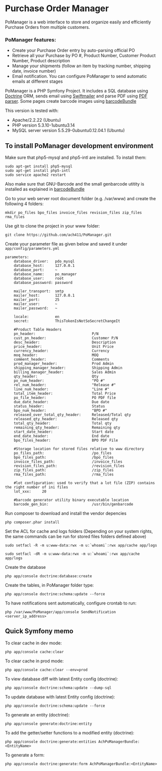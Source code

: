 Purchase Order Manager
========================

PoManager is a web interface to store and organize easily and efficiently Purchase Orders
from multiple customers.

### PoManager features:
- Create your Purchase Order entry by auto-parsing official PO
- Retrieve all your Purchase by PO #, Product Number, Customer Product Number, Product description
- Manage your shipments (follow an item by tracking number, shipping date, invoice number)
- Email notification. You can configure PoManager to send automatic emails at different stages

PoManager is a PHP Symfony Project.
It includes a SQL database using [Doctrine][1] ORM, sends email using [Swiftmailer][2] and parse PDF using [PDF parser][3]. Some pages create barcode images using [barcodeBundle][4]

This version is tested with:
- Apache/2.2.22 (Ubuntu)
- PHP version 5.3.10-1ubuntu3.14
- MySQL server version 5.5.29-0ubuntu0.12.04.1 (Ubuntu)


To install PoManager development environment
--------------------------------

Make sure that php5-mysql and php5-intl are installed.
To install them:

    sudo apt-get install php5-mysql
    sudo apt-get install php5-intl
    sudo service apache2 restart

Also make sure that GNU-Barcode and the small genbarcode utitity is installed as explained in [barcodeBundle][4]

Go to your web server root document folder (e.g. /var/www) and create the following 4 folders:

    mkdir po_files bpo_files invoice_files revision_files zip_files rma_files

Use git to clone the project in your www folder:

    git clone https://github.com/ach411/PoManager.git

Create your parameter file as given below and saved it under `app/config/parameters.yml`

    parameters:
        database_driver:   pdo_mysql
        database_host:     127.0.0.1
        database_port:     ~
        database_name:     po_manager
        database_user:     root
        database_password: password
    
        mailer_transport:  smtp
        mailer_host:       127.0.0.1
        mailer_port:       25
        mailer_user:       ~
        mailer_password:   ~
    
        locale:            en
        secret:            ThisTokenIsNotSoSecretChangeIt
    
        #Product Table Headers
        pn_header:                          P/N
        cust_pn_header:                     Customer P/N
        desc_header:                        Description
        price_header:                       Unit Price
        currency_header:                    Currency
        moq_header:                         MOQ
        comment_header:                     Comments
        prod_manager_header:                Prod Admin
        shipping_manager_header:            Shipping Admin
        billing_manager_header:             Sales Admin
        qty_header:                         Qty
        po_num_header:                      "PO #"
        rel_num_header:                     "Release #"
        line_num_header:                    "Line #"
        total_item_header:                  Total Price
        po_file_header:                     PO PDF file
        due_date_header:                    Due date
        status_header:                      Status
        bpo_num_header:                     "BPO #"
        released_over_total_qty_header:     Released/Total qty
        released_qty_header:                Released qty
        total_qty_header:                   Total qty
        remaining_qty_header:               Remaining qty
        start_date_header:                  Start date
        end_date_header:                    End date
        bpo_files_header:                   BPO PDF File
    
        #Storage location for stored files relative to www directory
        po_files_path:                      /po_files
        bpo_files_path:                     /bpo_files
        invoice_files_path:                 /invoice_files
        revision_files_path:                /revision_files
        zip_files_path:                     /zip_files
        rma_files_path:                     /rma_files

        #lot configuration: used to verify that a lot file (ZIP) contains the right number of ini files
        lot_xxx:     20
        
        #barcode generator utility binary executable location
        barcode_gen_bin:                    /usr/bin/genbarcode
        

Run composer to download and install the vendor depencies

    php composer.phar install

Set the ACL for cache and logs folders
(Depending on your system rights, the same commands can be run for stored files folders defined above)

    sudo setfacl -R -m u:www-data:rwx -m u:`whoami`:rwx app/cache app/logs

    sudo setfacl -dR -m u:www-data:rwx -m u:`whoami`:rwx app/cache app/logs


Create the database

    php app/console doctrine:database:create

Create the tables, in PoManager folder type:

    php app/console doctrine:schema:update --force

To have notifications sent automatically, configure crontab to run:

    php /var/www/PoManager/app/console SendNotification <server_ip_address>

Quick Symfony memo
--------------------------------

To clear cache in dev mode:

    php app/console cache:clear

To clear cache in prod mode:

    php app/console cache:clear --env=prod

To view database diff with latest Entity config (doctrine):

    php app/console doctrine:schema:update --dump-sql

To update database with latest Entity config (doctrine):

    php app/console doctrine:schema:update --force

To generate an entity (doctrine):

    php app/console generate:doctrine:entity

To add the getter/setter functions to a modified entity (doctrine):

    php app/console doctrine:generate:entities AchPoManagerBundle:<EntityName>

To generate a form:

    php app/console doctrine:generate:form AchPoManagerBundle:<EntityName>

[1]:  http://www.doctrine-project.org/
[2]:  http://swiftmailer.org/
[3]:  http://www.pdfparser.org/
[4]:  https://github.com/hackzilla/BarcodeBundle